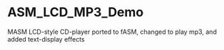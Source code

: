 # ASM_LCD_MP3_Demo
MASM LCD-style CD-player ported to fASM, changed to play mp3, and added text-display effects
